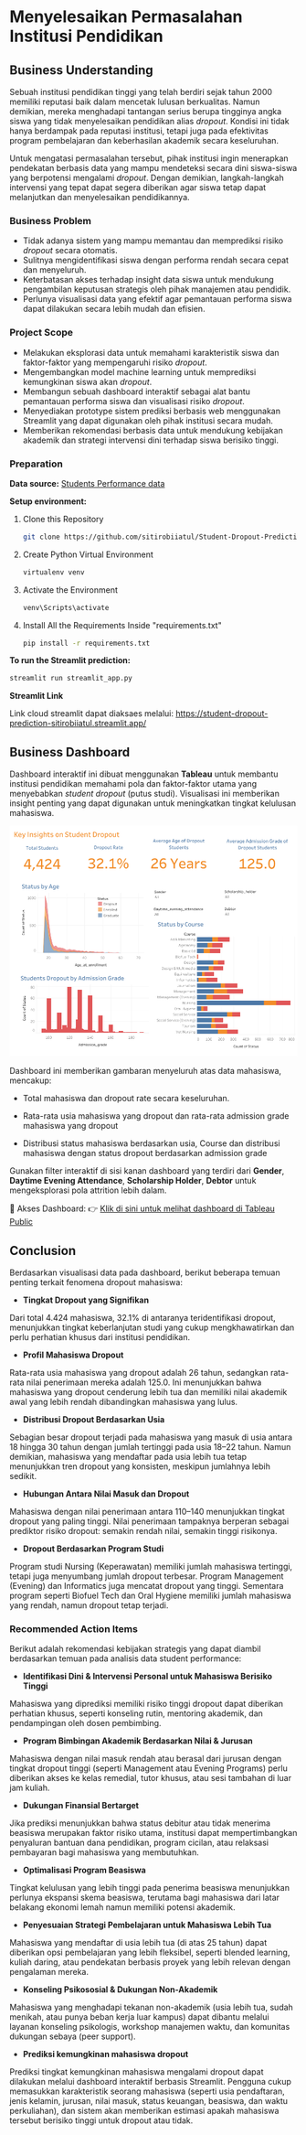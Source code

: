 # Menyelesaikan Permasalahan Institusi Pendidikan

## Business Understanding

Sebuah institusi pendidikan tinggi yang telah berdiri sejak tahun 2000 memiliki reputasi baik dalam mencetak lulusan berkualitas. Namun demikian, mereka menghadapi tantangan serius berupa tingginya angka siswa yang tidak menyelesaikan pendidikan alias *dropout*. Kondisi ini tidak hanya berdampak pada reputasi institusi, tetapi juga pada efektivitas program pembelajaran dan keberhasilan akademik secara keseluruhan.

Untuk mengatasi permasalahan tersebut, pihak institusi ingin menerapkan pendekatan berbasis data yang mampu mendeteksi secara dini siswa-siswa yang berpotensi mengalami *dropout*. Dengan demikian, langkah-langkah intervensi yang tepat dapat segera diberikan agar siswa tetap dapat melanjutkan dan menyelesaikan pendidikannya.

### Business Problem

- Tidak adanya sistem yang mampu memantau dan memprediksi risiko *dropout* secara otomatis.
- Sulitnya mengidentifikasi siswa dengan performa rendah secara cepat dan menyeluruh.
- Keterbatasan akses terhadap insight data siswa untuk mendukung pengambilan keputusan strategis oleh pihak manajemen atau pendidik.
- Perlunya visualisasi data yang efektif agar pemantauan performa siswa dapat dilakukan secara lebih mudah dan efisien.

### Project Scope

- Melakukan eksplorasi data untuk memahami karakteristik siswa dan faktor-faktor yang mempengaruhi risiko *dropout*.
- Mengembangkan model machine learning untuk memprediksi kemungkinan siswa akan *dropout*.
- Membangun sebuah dashboard interaktif sebagai alat bantu pemantauan performa siswa dan visualisasi risiko *dropout*.
- Menyediakan prototype sistem prediksi berbasis web menggunakan Streamlit yang dapat digunakan oleh pihak institusi secara mudah.
- Memberikan rekomendasi berbasis data untuk mendukung kebijakan akademik dan strategi intervensi dini terhadap siswa berisiko tinggi.

  
### Preparation

**Data source:** [Students Performance data](https://github.com/dicodingacademy/dicoding_dataset/tree/main/students_performance)

**Setup environment:**

1. Clone this Repository
   ```bash
   git clone https://github.com/sitirobiiatul/Student-Dropout-Prediction.git
   ```

2. Create Python Virtual Environment
   ```bash
   virtualenv venv
   ```

2. Activate the Environment
   ```bash
   venv\Scripts\activate
   ```

4. Install All the Requirements Inside "requirements.txt"
   ```bash
   pip install -r requirements.txt
   ```

**To run the Streamlit prediction:**
```bash
streamlit run streamlit_app.py
```

**Streamlit Link**

Link cloud streamlit dapat diaksaes melalui: https://student-dropout-prediction-sitirobiiatul.streamlit.app/

## Business Dashboard

Dashboard interaktif ini dibuat menggunakan **Tableau** untuk membantu institusi pendidikan memahami pola dan faktor-faktor utama yang menyebabkan *student dropout* (putus studi). Visualisasi ini memberikan insight penting yang dapat digunakan untuk meningkatkan tingkat kelulusan mahasiswa.

![Student Dropout Dashboard](sitirobiiatul-Dashboard.png)

Dashboard ini memberikan gambaran menyeluruh atas data mahasiswa, mencakup:

- Total mahasiswa dan dropout rate secara keseluruhan.

- Rata-rata usia mahasiswa yang dropout dan rata-rata admission grade mahasiswa yang dropout

- Distribusi status mahasiswa berdasarkan usia, Course dan distribusi mahasiswa dengan status dropout berdasarkan admission grade

Gunakan filter interaktif di sisi kanan dashboard yang terdiri dari **Gender**, **Daytime Evening Attendance**, **Scholarship Holder**, **Debtor** untuk mengeksplorasi pola attrition lebih dalam.

🔗 Akses Dashboard:
👉  [Klik di sini untuk melihat dashboard di Tableau Public](https://public.tableau.com/views/StudentDropoutDashboard_17475475051950/Dashboard1?:language=en-US&:sid=&:redirect=auth&:display_count=n&:origin=viz_share_link 'Tableau Public- Student Dropout Dashboard')

## Conclusion
Berdasarkan visualisasi data pada dashboard, berikut beberapa temuan penting terkait fenomena dropout mahasiswa:

- **Tingkat Dropout yang Signifikan**

Dari total 4.424 mahasiswa, 32.1% di antaranya teridentifikasi dropout, menunjukkan tingkat keberlanjutan studi yang cukup mengkhawatirkan dan perlu perhatian khusus dari institusi pendidikan.

- **Profil Mahasiswa Dropout**

Rata-rata usia mahasiswa yang dropout adalah 26 tahun, sedangkan rata-rata nilai penerimaan mereka adalah 125.0. Ini menunjukkan bahwa mahasiswa yang dropout cenderung lebih tua dan memiliki nilai akademik awal yang lebih rendah dibandingkan mahasiswa yang lulus.

- **Distribusi Dropout Berdasarkan Usia**

Sebagian besar dropout terjadi pada mahasiswa yang masuk di usia antara 18 hingga 30 tahun dengan jumlah tertinggi pada usia 18–22 tahun. Namun demikian, mahasiswa yang mendaftar pada usia lebih tua tetap menunjukkan tren dropout yang konsisten, meskipun jumlahnya lebih sedikit.

- **Hubungan Antara Nilai Masuk dan Dropout**

Mahasiswa dengan nilai penerimaan antara 110–140 menunjukkan tingkat dropout yang paling tinggi. Nilai penerimaan tampaknya berperan sebagai prediktor risiko dropout: semakin rendah nilai, semakin tinggi risikonya.

- **Dropout Berdasarkan Program Studi**

Program studi Nursing (Keperawatan) memiliki jumlah mahasiswa tertinggi, tetapi juga menyumbang jumlah dropout terbesar. Program Management (Evening) dan Informatics juga mencatat dropout yang tinggi. Sementara program seperti Biofuel Tech dan Oral Hygiene memiliki jumlah mahasiswa yang rendah, namun dropout tetap terjadi.

### Recommended Action Items

Berikut adalah rekomendasi kebijakan strategis yang dapat diambil berdasarkan temuan pada analisis data student performance:

- **Identifikasi Dini & Intervensi Personal untuk Mahasiswa Berisiko Tinggi**

Mahasiswa yang diprediksi memiliki risiko tinggi dropout dapat diberikan perhatian khusus, seperti konseling rutin, mentoring akademik, dan pendampingan oleh dosen pembimbing.

- **Program Bimbingan Akademik Berdasarkan Nilai & Jurusan**

Mahasiswa dengan nilai masuk rendah atau berasal dari jurusan dengan tingkat dropout tinggi (seperti Management atau Evening Programs) perlu diberikan akses ke kelas remedial, tutor khusus, atau sesi tambahan di luar jam kuliah.

- **Dukungan Finansial Bertarget**

Jika prediksi menunjukkan bahwa status debitur atau tidak menerima beasiswa merupakan faktor risiko utama, institusi dapat mempertimbangkan penyaluran bantuan dana pendidikan, program cicilan, atau relaksasi pembayaran bagi mahasiswa yang membutuhkan.

- **Optimalisasi Program Beasiswa**

Tingkat kelulusan yang lebih tinggi pada penerima beasiswa menunjukkan perlunya ekspansi skema beasiswa, terutama bagi mahasiswa dari latar belakang ekonomi lemah namun memiliki potensi akademik.

- **Penyesuaian Strategi Pembelajaran untuk Mahasiswa Lebih Tua**

Mahasiswa yang mendaftar di usia lebih tua (di atas 25 tahun) dapat diberikan opsi pembelajaran yang lebih fleksibel, seperti blended learning, kuliah daring, atau pendekatan berbasis proyek yang lebih relevan dengan pengalaman mereka.

- **Konseling Psikososial & Dukungan Non-Akademik**

Mahasiswa yang menghadapi tekanan non-akademik (usia lebih tua, sudah menikah, atau punya beban kerja luar kampus) dapat dibantu melalui layanan konseling psikologis, workshop manajemen waktu, dan komunitas dukungan sebaya (peer support).

- **Prediksi kemungkinan mahasiswa dropout**

Prediksi tingkat kemungkinan mahasiswa mengalami dropout dapat dilakukan melalui dashboard interaktif berbasis Streamlit. Pengguna cukup memasukkan karakteristik seorang mahasiswa (seperti usia pendaftaran, jenis kelamin, jurusan, nilai masuk, status keuangan, beasiswa, dan waktu perkuliahan), dan sistem akan memberikan estimasi apakah mahasiswa tersebut berisiko tinggi untuk dropout atau tidak.
